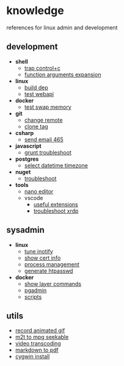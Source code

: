 # knowledge

references for linux admin and development 

## development

- **shell**
  - [trap control+c](shell/trap-ctrlc.md)
  - [function arguments expansion](shell/function-args-expansion.md)
- **linux**
  - [build dep](linux/build-dep.md)
  - [test webapi](linux/test-webapi.md)
- **docker**
  - [test swap memory](docker/test-swap-memory.md)
- **git**
  - [change remote](git/change-remote.md)
  - [clone tag](git/clone-tag.md)
- **csharp**
  - [send email 465](csharp/send-email-465.md)
- **javascript**
  - [grunt troubleshoot](javascript/grunt-troubleshoot.md)
- **postgres**
  - [select datetime timezone](psql/select-datetime-timezone.md)
- **nuget**
  - [troubleshoot](nuget/troubleshoot.md)
- **tools**
  - [nano editor](tools/nano-editor.md)
  - vscode
    - [useful extensions](tools/vscode-useful-extensions.md)
    - [troubleshoot xrdp](tools/vscode-xrdp-troubleshoot.md)

## sysadmin

- **linux**
  - [tune inotify](linux/tune-inotify.md)
  - [show cert info](_files/utils/show-cert-info)
  - [process management](linux/process-management.md)
  - [generate htpasswd](linux/generate-htpasswd.md)
- **docker**
  - [show layer commands](docker/show-layer-commands.md)
  - [pgadmin](docker/pgadmin.md)
  - [scripts](docker/scripts.md)

## utils

- [record animated gif](tools/record-animated-gif.md)
- [m2t to mpg seekable](tools/m2t-to-mpg-seekable.md)
- [video transcoding](tools/video-transcoding.md)
- [markdown to pdf](tools/markdown-to-pdf.md)
- [cygwin install](tools/cygwin-install.md)

